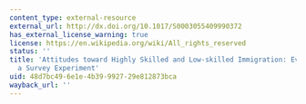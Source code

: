 ```yaml
---
content_type: external-resource
external_url: http://dx.doi.org/10.1017/S0003055409990372
has_external_license_warning: true
license: https://en.wikipedia.org/wiki/All_rights_reserved
status: ''
title: 'Attitudes toward Highly Skilled and Low-skilled Immigration: Evidence from
  a Survey Experiment'
uid: 48d7bc49-6e1e-4b39-9927-29e812873bca
wayback_url: ''
---
```

